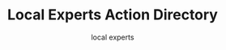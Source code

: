 ---
title: Local Experts Action Directory
subtitle: local experts
thumbnail: assets/img/tools/workshop.jpg
link: https://lead.asknet.community/
---